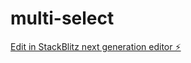 # multi-select

[Edit in StackBlitz next generation editor ⚡️](https://stackblitz.com/~/github.com/devbinod/multi-select)